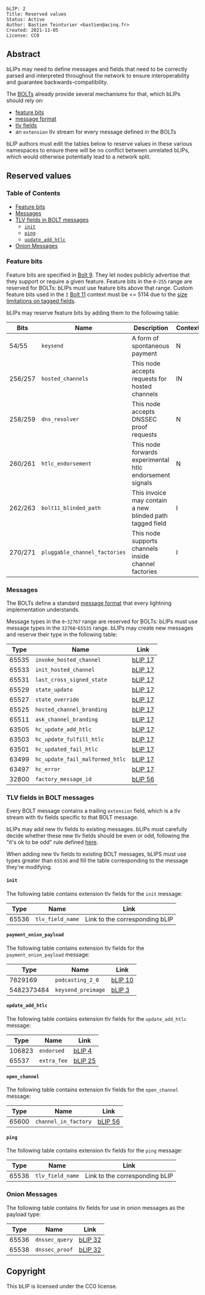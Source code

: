 ```
bLIP: 2
Title: Reserved values
Status: Active
Author: Bastien Teinturier <bastien@acinq.fr>
Created: 2021-11-05
License: CC0
```

## Abstract

bLIPs may need to define messages and fields that need to be correctly parsed and interpreted
throughout the network to ensure interoperability and guarantee backwards-compatibility.

The [BOLTs](https://github.com/lightning/bolts) already provide several mechanisms for that,
which bLIPs should rely on:

* [feature bits](https://github.com/lightning/bolts/blob/master/09-features.md)
* [message format](https://github.com/lightning/bolts/blob/master/01-messaging.md#lightning-message-format)
* [tlv fields](https://github.com/lightning/bolts/blob/master/01-messaging.md#type-length-value-format)
* an `extension` tlv stream for every message defined in the BOLTs

bLIP authors must edit the tables below to reserve values in these various namespaces to ensure
there will be no conflict between unrelated bLIPs, which would otherwise potentially lead to a
network split.

## Reserved values

### Table of Contents

* [Feature bits](#feature-bits)
* [Messages](#messages)
* [TLV fields in BOLT messages](#tlv-fields-in-bolt-messages)
  * [`init`](#init)
  * [`ping`](#ping)
  * [`update_add_htlc`](#update_add_htlc)
* [Onion Messages](#onion-messages)

### Feature bits

Feature bits are specified in [Bolt 9](https://github.com/lightning/bolts/blob/master/09-features.md).
They let nodes publicly advertise that they support or require a given feature.
Feature bits in the `0`-`255` range are reserved for BOLTs: bLIPs must use feature bits above that range.
Custom feature bits used in the `I` [Bolt 11](https://github.com/lightning/bolts/blob/master/11-payment-encoding.md) context must be <= 5114 due to the [size limitations on tagged fields](https://github.com/lightning/bolts/blob/master/11-payment-encoding.md#tagged-fields).

bLIPs may reserve feature bits by adding them to the following table:

| Bits    | Name                          | Description                                                | Context | Dependencies            | Link                      |
|---------|-------------------------------|------------------------------------------------------------|---------|-------------------------|---------------------------|
| 54/55   | `keysend`                     | A form of spontaneous payment                              | N       | `var_onion_optin`       | [bLIP 3](./blip-0003.md)  |
| 256/257 | `hosted_channels`             | This node accepts requests for hosted channels             | IN      |                         | [bLIP 17](./blip-0017.md) |
| 258/259 | `dns_resolver`                | This node accepts DNSSEC proof requests                    | N       |                         | [bLIP 32](./blip-0032.md) |
| 260/261 | `htlc_endorsement`            | This node forwards experimental htlc endorsement signals   | N       |                         | [bLIP 4](./blip-004.md)   |
| 262/263 | `bolt11_blinded_path`         | This invoice may contain a new blinded path tagged field   | I       | `option_route_blinding` | [bLIP 39](./blip-0039.md) |
| 270/271 | `pluggable_channel_factories` | This node supports channels inside channel factories       | I       |                         | [bLIP 56](./blip-0056.md) |

### Messages

The BOLTs define a standard [message format](https://github.com/lightning/bolts/blob/master/01-messaging.md#lightning-message-format)
that every lightning implementation understands.

Message types in the `0`-`32767` range are reserved for BOLTs: bLIPs must use message types in the `32768`-`65535` range.
bLIPs may create new messages and reserve their type in the following table:

| Type    | Name                            | Link                       |
| ------- | ------------------------------- | -------------------------- |
| 65535   | `invoke_hosted_channel`         | [bLIP 17](./blip-0017.md)  |
| 65533   | `init_hosted_channel`           | [bLIP 17](./blip-0017.md)  |
| 65531   | `last_cross_signed_state`       | [bLIP 17](./blip-0017.md)  |
| 65529   | `state_update`                  | [bLIP 17](./blip-0017.md)  |
| 65527   | `state_override`                | [bLIP 17](./blip-0017.md)  |
| 65525   | `hosted_channel_branding`       | [bLIP 17](./blip-0017.md)  |
| 65511   | `ask_channel_branding`          | [bLIP 17](./blip-0017.md)  |
| 63505   | `hc_update_add_htlc`            | [bLIP 17](./blip-0017.md)  |
| 63503   | `hc_update_fulfill_htlc`        | [bLIP 17](./blip-0017.md)  |
| 63501   | `hc_updated_fail_htlc`          | [bLIP 17](./blip-0017.md)  |
| 63499   | `hc_update_fail_malformed_htlc` | [bLIP 17](./blip-0017.md)  |
| 63497   | `hc_error`                      | [bLIP 17](./blip-0017.md)  |
| 32800   | `factory_message_id`            | [bLIP 56](./blip-0056.md)  |

### TLV fields in BOLT messages

Every BOLT message contains a trailing `extension` field, which is a tlv stream with tlv fields
specific to that BOLT message.

bLIPs may add new tlv fields to existing messages.
bLIPs must carefully decide whether these new tlv fields should be even or odd, following the
"it's ok to be odd" rule defined [here](https://github.com/lightning/bolts/blob/master/01-messaging.md#lightning-message-format).

When adding new tlv fields to existing BOLT messages, bLIPS must use types greater than `65536`
and fill the table corresponding to the message they're modifying.

#### `init`

The following table contains extension tlv fields for the `init` message:

| Type  | Name                        | Link                           |
|-------|-----------------------------|--------------------------------|
| 65536 | `tlv_field_name`            | Link to the corresponding bLIP |

#### `payment_onion_payload`

The following table contains extension tlv fields for the `payment_onion_payload` message:

| Type        | Name                        | Link                           |
|-------------|-----------------------------|--------------------------------|
| 7629169     | `podcasting_2_0`            | [bLIP 10](./blip-0010.md)      |
| 5482373484  | `keysend_preimage`          | [bLIP 3](./blip-0003.md)       |

#### `update_add_htlc`

The following table contains extension tlv fields for the `update_add_htlc` message:

| Type   | Name                        | Link                           |
|--------|-----------------------------|--------------------------------|
| 106823 | `endorsed`                  | [bLIP 4](./blip-0004.md)       |
| 65537  | `extra_fee`                 | [bLIP 25](./blip-0025.md)      |

#### `open_channel`

The following table contains extension tlv fields for the `open_channel` message:

| Type   | Name                        | Link                           |
|--------|-----------------------------|--------------------------------|
| 65600  | `channel_in_factory`        | [bLIP 56](./blip-0056.md)      |

#### `ping`

The following table contains extension tlv fields for the `ping` message:

| Type  | Name                        | Link                           |
|-------|-----------------------------|--------------------------------|
| 65536 | `tlv_field_name`            | Link to the corresponding bLIP |

### Onion Messages

The following table contains tlv fields for use in onion messages as the payload type:

| Type  | Name                        | Link                           |
|-------|-----------------------------|--------------------------------|
| 65536 | `dnssec_query`              | [bLIP 32](./blip-0032.md)      |
| 65538 | `dnssec_proof`              | [bLIP 32](./blip-0032.md)      |

## Copyright

This bLIP is licensed under the CC0 license.
